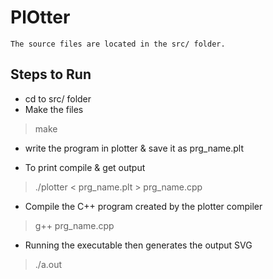 # PlOtter

    The source files are located in the src/ folder. 
    
Steps to Run
------------

  - cd to src/ folder
  - Make the files
  > make
  - write the program in plotter & save it as prg_name.plt

  - To print compile & get output 
  > ./plotter < prg_name.plt > prg_name.cpp

  - Compile the C++ program created by the plotter compiler
  > g++ prg_name.cpp
  
  - Running the executable then generates the output SVG
  > ./a.out
